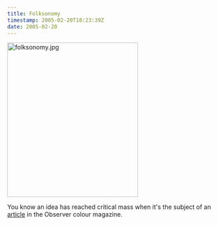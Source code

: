 ```yaml
---
title: Folksonomy
timestamp: 2005-02-20T18:23:39Z
date: 2005-02-20
---
```


<img alt="folksonomy.jpg" src="http://blog.whatfettle.com/archives/folksonomy.jpg" width="300" height="355" border="0" />

You know an idea has reached critical mass when it's the subject of an <a href='http://observer.guardian.co.uk/magazine/story/0,11913,1416936,00.html'>article</a>  in the Observer colour magazine.